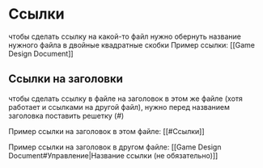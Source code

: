 # Ссылки
чтобы сделать ссылку на какой-то файл нужно обернуть название нужного файла в двойные квадратные скобки
Пример ссылки: [[Game Design Document]]

## Ссылки на заголовки
чтобы сделать ссылку в файле на заголовок в этом же файле (хотя работает и ссылками на другой файл), нужно перед названием заголовка поставить решетку (#)

Пример ссылки на заголовок в этом файле: [[#Ссылки]]

Пример ссылки на заголовок в другом файле: [[Game Design Document#Управление|Название ссылки (не обязательно)]]
